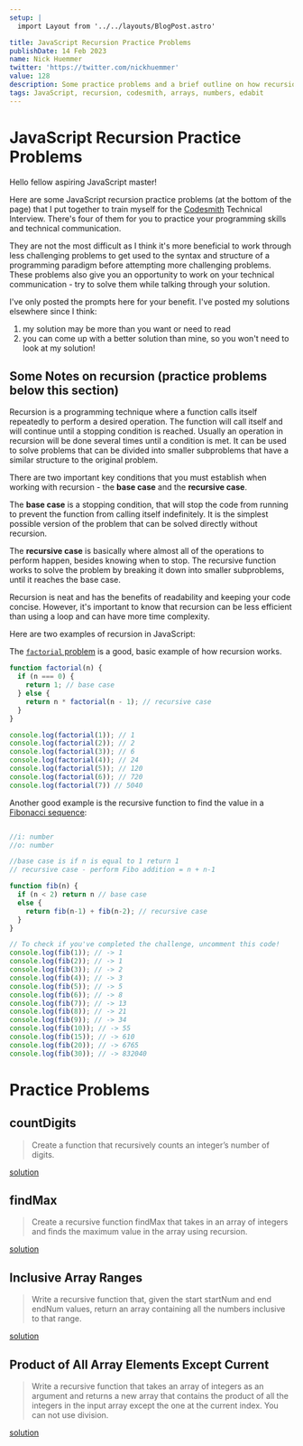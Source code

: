 ```yaml
---
setup: |
  import Layout from '../../layouts/BlogPost.astro'

title: JavaScript Recursion Practice Problems
publishDate: 14 Feb 2023
name: Nick Huemmer
twitter: 'https://twitter.com/nickhuemmer'
value: 128
description: Some practice problems and a brief outline on how recursion works.
tags: JavaScript, recursion, codesmith, arrays, numbers, edabit
---
```


# JavaScript Recursion Practice Problems

Hello fellow aspiring JavaScript master!

Here are some JavaScript recursion practice problems (at the bottom of the page) that I put together to train myself for the [Codesmith](https://www.codesmith.io/) Technical Interview.  There's four of them for you to practice your programming skills and technical communication.

They are not the most difficult as I think it's more beneficial to work through less challenging problems to get used to the syntax and structure of a programming paradigm before attempting more challenging problems.  These problems also give you an opportunity to work on your technical communication - try to solve them while talking through your solution.  

I've only posted the prompts here for your benefit.  I've posted my solutions elsewhere since I think:	
1.  my solution may be more than you want or need to read
2.  you can come up with a better solution than mine, so you won't need to look at my solution!

## Some Notes on recursion (practice problems below this section)

Recursion is a programming technique where a function calls itself repeatedly to perform a desired operation. The function will call itself  and will continue until a stopping condition is reached. Usually an operation in recursion will be done several times until a condition is met. It can be used to solve problems that can be divided into smaller subproblems that have a similar structure to the original problem. 

There are two important key conditions that you must establish when working with recursion - the **base case** and the **recursive case**. 

The **base case** is a stopping condition, that will stop the code from running to prevent the function from calling itself indefinitely.  It is the simplest possible version of the problem that can be solved directly without recursion. 

The **recursive case** is basically where almost all of the operations to perform happen, besides knowing when to stop.  The recursive function works to solve the problem by breaking it down into smaller subproblems, until it reaches the base case.

Recursion is neat and has the benefits of readability and keeping your code concise.  However, it's important to know that recursion can be less efficient than using a loop and can have more time complexity.

Here are two examples of recursion in JavaScript:

The [`factorial` problem](https://www.mathsisfun.com/numbers/factorial.html) is a good, basic example of how recursion works.

```javascript
function factorial(n) {
  if (n === 0) {
    return 1; // base case
  } else {
    return n * factorial(n - 1); // recursive case
  }
}

console.log(factorial(1)); // 1
console.log(factorial(2)); // 2
console.log(factorial(3)); // 6
console.log(factorial(4)); // 24
console.log(factorial(5)); // 120
console.log(factorial(6)); // 720 
console.log(factorial(7)) // 5040

```


Another good example is the recursive function to find the value in a [Fibonacci sequence](https://www.mathsisfun.com/numbers/fibonacci-sequence.html):

```javascript

//i: number
//o: number

//base case is if n is equal to 1 return 1
// recursive case - perform Fibo addition = n + n-1

function fib(n) {
  if (n < 2) return n // base case
  else {
    return fib(n-1) + fib(n-2); // recursive case
  }
}

// To check if you've completed the challenge, uncomment this code!
console.log(fib(1)); // -> 1
console.log(fib(2)); // -> 1
console.log(fib(3)); // -> 2
console.log(fib(4)); // -> 3
console.log(fib(5)); // -> 5
console.log(fib(6)); // -> 8
console.log(fib(7)); // -> 13
console.log(fib(8)); // -> 21
console.log(fib(9)); // -> 34
console.log(fib(10)); // -> 55
console.log(fib(15)); // -> 610
console.log(fib(20)); // -> 6765
console.log(fib(30)); // -> 832040
```

# Practice Problems

## countDigits
> Create a function that recursively counts an integer’s number of digits.

[solution](https://nickhuemmer.com/posts/recursion_countdigits/)

## findMax
> Create a recursive function findMax that takes in an array of integers and finds the maximum value in the array using recursion.

[solution](https://nickhuemmer.com/posts/recursion_findmax/)

## Inclusive Array Ranges
>Write a recursive function that, given the start startNum and end endNum values, return an array containing all the numbers inclusive to that range.

[solution](https://nickhuemmer.com/posts/recursion_inclusive_array_ranges/)

## Product of All Array Elements Except Current
>Write a  recursive function that takes an array of integers as an argument and returns a new array that contains the product of all the integers in the input array except the one at the current index. You can not use division.

[solution](https://nickhuemmer.com/posts/recusion_product_of_all_except_current/)


